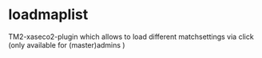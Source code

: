 loadmaplist
=================
TM2-xaseco2-plugin which allows to load different matchsettings via click (only available for (master)admins )



